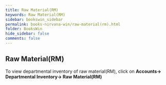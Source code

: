 ```yaml
---
title: Raw Material(RM)
keywords: Raw Material(RM)
sidebar: bookswin_sidebar
permalink: books-nirvana-win/raw-material(rm).html
folder: BooksWin
hide_sidebar: false
comments: false
---
```


## Raw Material(RM)

To view departmental inventory of raw material(RM), click on **Accounts-> Departmental Inventory-> Raw Material(RM)**

